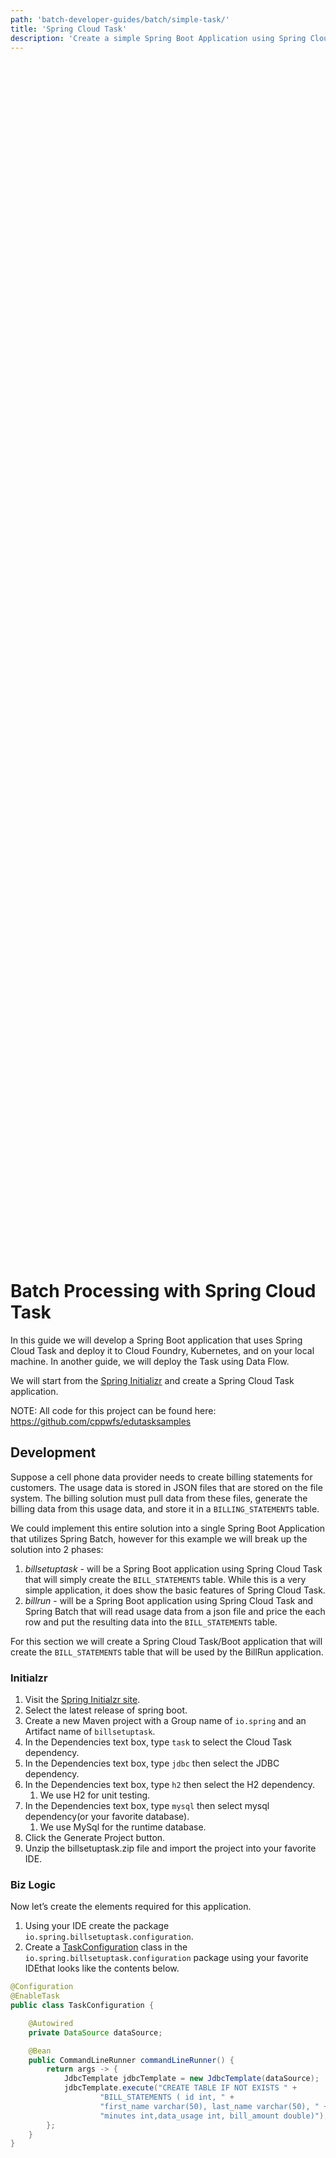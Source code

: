 ```yaml
---
path: 'batch-developer-guides/batch/simple-task/'
title: 'Spring Cloud Task'
description: 'Create a simple Spring Boot Application using Spring Cloud Task'
---
```


# Batch Processing with Spring Cloud Task

In this guide we will develop a Spring Boot application that uses Spring Cloud Task and deploy it to Cloud Foundry, Kubernetes, and on your local machine. In another guide, we will deploy the Task using Data Flow.

We will start from the [Spring Initializr](https://start.spring.io/) and create a Spring Cloud Task application.

NOTE: All code for this project can be found here: https://github.com/cppwfs/edutasksamples

## Development

Suppose a cell phone data provider needs to create billing statements for customers. The usage data is stored in JSON files that are stored on the file system. The billing solution must pull data from these files, generate the billing data from this usage data, and store it in a `BILLING_STATEMENTS` table.

We could implement this entire solution into a single Spring Boot Application that utilizes Spring Batch, however for this example we will break up the solution into 2 phases:

1. _billsetuptask_ - will be a Spring Boot application using Spring Cloud Task that will simply create the `BILL_STATEMENTS` table. While this is a very simple application, it does show the basic features of Spring Cloud Task.
1. _billrun_ - will be a Spring Boot application using Spring Cloud Task and Spring Batch that will read usage data from a json file and price the each row and put the resulting data into the `BILL_STATEMENTS` table.

For this section we will create a Spring Cloud Task/Boot application that will create the `BILL_STATEMENTS` table that will be used by the BillRun application.

### Initialzr

1. Visit the [Spring Initialzr site](https://start.spring.io/).
1. Select the latest release of spring boot.
1. Create a new Maven project with a Group name of `io.spring` and an Artifact name of `billsetuptask`.
1. In the Dependencies text box, type `task` to select the Cloud Task dependency.
1. In the Dependencies text box, type `jdbc` then select the JDBC dependency.
1. In the Dependencies text box, type `h2` then select the H2 dependency.
   1. We use H2 for unit testing.
1. In the Dependencies text box, type `mysql` then select mysql dependency(or your favorite database).
   1. We use MySql for the runtime database.
1. Click the Generate Project button.
1. Unzip the billsetuptask.zip file and import the project into your favorite IDE.

### Biz Logic

Now let’s create the elements required for this application.

1.  Using your IDE create the package `io.spring.billsetuptask.configuration`.
1.  Create a [TaskConfiguration](https://github.com/cppwfs/edutasksamples/blob/master/billsetuptask/src/main/java/io/spring/billsetuptask/configuration/TaskConfiguration.java) class in the `io.spring.billsetuptask.configuration` package using your favorite IDEthat looks like the contents below.

<style>
pre {
  white-space: pre !important;
  overflow-y: scroll !important;
  height: 50vh !important;
}
</style>

```java
@Configuration
@EnableTask
public class TaskConfiguration {

    @Autowired
    private DataSource dataSource;

    @Bean
    public CommandLineRunner commandLineRunner() {
        return args -> {
            JdbcTemplate jdbcTemplate = new JdbcTemplate(dataSource);
            jdbcTemplate.execute("CREATE TABLE IF NOT EXISTS " +
                    "BILL_STATEMENTS ( id int, " +
                    "first_name varchar(50), last_name varchar(50), " +
                    "minutes int,data_usage int, bill_amount double)");
        };
    }
}
```

The `@EnableTask` annotation sets up a TaskRepository which stores information about the task execution such as the start and end time of the task and the exit code.

### Testing

Now let’s create our test. Update the contents of the [BillsetuptaskApplicationTests.java](https://github.com/cppwfs/edutasksamples/blob/master/billsetuptask/src/test/java/io/spring/billsetuptask/BillsetuptaskApplicationTests.java) with the following code:

```java
@RunWith(SpringRunner.class)
@SpringBootTest
public class BillsetuptaskApplicationTests {

	@Autowired
	private DataSource dataSource;

	@Test
	public void testRepository() {
		JdbcTemplate jdbcTemplate = new JdbcTemplate(this.dataSource);
		int result = jdbcTemplate.queryForObject(
		"SELECT COUNT(*) FROM BILL_STATEMENTS", Integer.class);

		assertThat(result).isEqualTo(0);
	}
}
```

## Deployment

Deploy to local, Cloud Foundry and Kubernetes

### Local

1. Now let’s take the next step of building the project.
   From a command line change directory to the location of your project and build the project using maven
   `mvn clean package`

1. Now let’s execute the application with the configurations required to create the "BILL_STATEMENTS" table in the MySql database.
   To configure the execution of the billsetuptask application utilize the following arguments:

   1. _spring.datasource.url_ - set the URL to your database instance. In the sample below we are connecting to a mysql `practice` database on our local machine at port 3306.
   1. _spring.datasource.username_ - the user name to be used for the MySql database. In the sample below it is `root`
   1. _spring.datasource.password_ - the password to be used for the MySql database. In the sample below it is `password`
   1. _spring.datasource.driverClassName_ - The driver to use to connect to the MySql database. In the sample below it is `com.mysql.jdbc.Driver'

   ```bash
   $ java -jar target/billsetuptask-0.0.1-SNAPSHOT.jar \
   --spring.datasource.url=jdbc:mysql://localhost:3306/practice?useSSL=false \
   --spring.datasource.username=root \
   --spring.datasource.password=password \
   --spring.datasource.driverClassName=com.mysql.jdbc.Driver
   ```

### Cloud Foundry

As Alana I must ask for an org/space

### Kubernetes

Where all the cool kids play.
